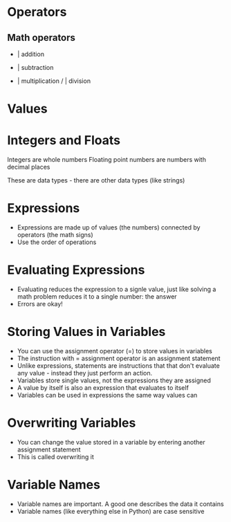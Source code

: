# Operators

## Math operators
+ | addition 
- | subtraction
* | multiplication
/ | division

# Values


# Integers and Floats

Integers are whole numbers
Floating point numbers are numbers with decimal places

These are data types - there are other data types (like strings)

# Expressions

* Expressions are made up of values (the numbers) connected by operators (the math signs)
* Use the order of operations

# Evaluating Expressions

* Evaluating reduces the expression to a signle value, just like solving a math problem reduces it to a single number: the answer
* Errors are okay!

# Storing Values in Variables

* You can use the assignment operator (=) to store values in variables
* The instruction with = assignment operator is an assignment statement
* Unlike expressions, statements are instructions that that don't evaluate any value - instead they just perform an action.
* Variables store single values, not the expressions they are assigned
* A value by itself is also an expression that evaluates to itself
* Variables can be used in expressions the same way values can

# Overwriting Variables

* You can change the value stored in a variable by entering another assignment statement
* This is called overwriting it

# Variable Names

* Variable names are important. A good one describes the data it contains
* Variable names (like everything else in Python) are case sensitive

